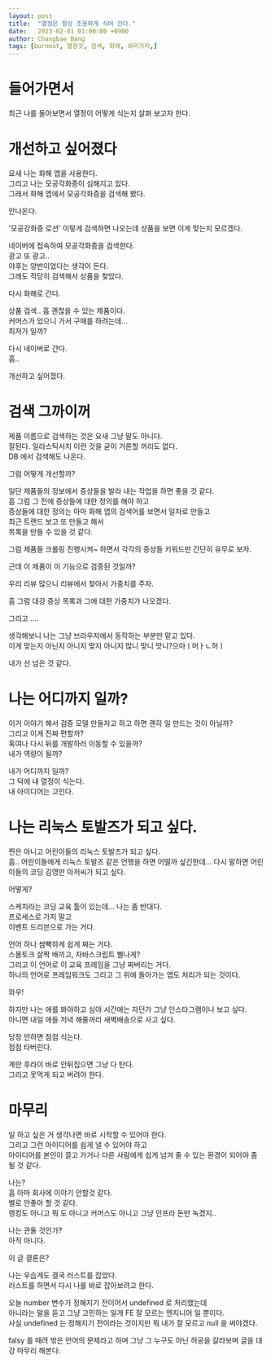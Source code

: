 ```yaml
---
layout: post
title:  "열정은 항상 조용하게 식어 간다."
date:   2023-02-01 01:00:00 +0900
author: Changbae Bang
tags: [burnout, 열정끗, 검색, 화해, 와리가리,]
---
```


# 들어가면서
최근 나를 돌아보면서 열정이 어떻게 식는지 살펴 보고자 한다.

# 개선하고 싶어졌다
요새 나는 화해 앱을 사용한다.  
그리고 나는 모공각화증이 심해지고 있다.  
그래서 화해 앱에서 모공각화증을 검색해 봤다.  

안나온다.  

'모공강화증 로션' 이렇게 검색하면 나오는데 상품을 보면 이게 맞는지 모르겠다.   

네이버에 접속하여 모공각화증을 검색한다.  
광고 또 광고..  
야후는 양반이었다는 생각이 든다.  
그래도 적당히 검색해서 상품을 찾았다.  

다시 화해로 간다.  

상품 검색.. 흠 괜찮을 수 있는 제품이다.  
커머스가 있으니 가서 구매를 하려는데...   
최저가 일까?

다시 네이버로 간다.  
흠..

개선하고 싶어졌다.

# 검색 그까이꺼
제품 이름으로 검색하는 것은 요새 그냥 말도 아니다.  
잘된다. 일라스틱서치 이런 것을 굳이 거론할 꺼리도 없다.  
DB 에서 검색해도 나온다.  

그럼 어떻게 개선할까?  

일단 제품들의 정보에서 증상들을 발라 내는 작업을 하면 좋을 것 같다.  
흠 그럼 그 전에 증상들에 대한 정의를 해야 하고  
증상들에 대한 정의는 아마 화해 앱의 검색어를 보면서 일차로 만들고  
최근 트랜드 보고 또 만들고 해서  
목록을 만들 수 있을 것 같다.  


그럼 제품들 크롤링 진행시켜~ 하면서 각각의 증상들 키워드만 간단히 유무로 보자.  

근데 이 제품이 이 기능으로 검증된 것일까?  

우리 리뷰 많으니 리뷰에서 찾아서 가중치를 주자.

흠 그럼 대강 증상 목록과 그에 대한 가중치가 나오겠다.

그리고 ....


생각해보니 나는 그냥 브라우저에서 동작하는 부분만 맡고 있다.  
이게 맞는지 아닌지 아니지 맞지 아니지 많니 맞니 맛니?으아ㅣ머ㅏㄴ허ㅣ  

내가 선 넘은 것 같다.

# 나는 어디까지 일까?
이거 이야기 해서 검증 모델 만들자고 하고 하면 괜히 일 만드는 것이 아닐까?  
그리고 이게 진짜 편할까?  
혹여나 다시 뒤를 개발하러 이동할 수 있을까?  
내가 역량이 될까?  

내가 어디까지 일까?  
그 덕에 내 열정이 식는다.  
내 아이디어는 고인다.  

# 나는 리눅스 토발즈가 되고 싶다.
찐은 아니고 어린이들의 리눅스 토발즈가 되고 싶다.  
흠.. 어린이들에게 리눅스 토발즈 같은 언행을 하면 어떨까 싶긴한데...
다시 말하면 어린이들의 코딩 김영만 아저씨가 되고 싶다.  

어떻게?  

스케치라는 코딩 교육 툴이 있는데... 
나는 좀 반대다.  
프로세스로 가지 말고  
이벤트 드리븐으로 가는 거다.  

언어 하나 쌈빡하게 쉽게 짜는 거다.  
스몰토크 살짝 배끼고, 자바스크립트 삘나게?  
그리고 이 언어로 이 교육 프레임을 그냥 짜버리는 거다.  
하나의 언어로 프레임워크도 그리고 그 위에 돌아가는 앱도 처리가 되는 것이다.  

와우!

하지만 나는 애를 봐야하고 심야 시간에는 자던가 그냥 인스타그램이나 보고 싶다.  
아니면 내일 애들 저녁 해줄꺼리 새벽배송으로 사고 싶다.  

당장 안하면 점점 식는다.  
점점 타버린다.  

계란 후라이 바로 안뒤집으면 그냥 다 탄다.  
그리고 못먹게 되고 버려야 한다.  


# 마무리
일 하고 싶은 거 생각나면 바로 시작할 수 있어야 한다.  
그리고 그런 아이디어를 쉽게 낼 수 있어야 하고  
아이디어를 본인이 끌고 가거나 다른 사람에게 쉽게 넘겨 줄 수 있는 환경이 되어야 좀 될 것 같다.  

나는?  
흠 아마 회사에 이야기 안할것 같다.  
별로 안좋아 할 것 같다.  
랭킹도 아니고 뭐 도 아니고 커머스도 아니고 그냥 인프라 돈만 녹겠지..  

나는 관둘 것인가?  
아직 아니다.  

이 글 결론은?

나는 우습게도 결국 러스트를 잡았다.  
러스트를 하면서 다시 나를 바로 잡아보려고 한다. 

오늘 number 변수가 정해지기 전이어서 undefined 로 처리했는데  
아니라는 말을 듣고 그냥 고민하는 일개 FE 잘 모르는 엔지니어 일 뿐이다.  
사실 undefined 는 정해지기 전이라는 것이지만 뭐 내가 잘 모르고 null 을 써야겠다.  

falsy 를 때려 밖은 언어의 문제라고 하며 그냥 그 누구도 아닌 허공을 갈라보며 글을 대강 마무리 해본다.